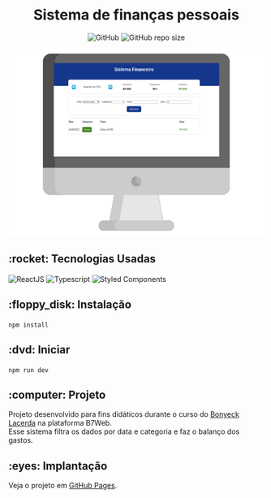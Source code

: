 <h1 align="center">Sistema de finanças pessoais</h1>

<p align="center" dir="auto">
  <img alt="GitHub" src="https://img.shields.io/github/license/caiquedv/expanse-tracker_reactjs?style=flat">  
  <img alt="GitHub repo size" src="https://img.shields.io/github/repo-size/caiquedv/expanse-tracker_reactjs?style=flat">
</p>

<p align="center"><img alt="Mockup" src="./mockup-expanse.png"></p>

<h2>:rocket: Tecnologias Usadas</h2>

<p>
  <img align="center" alt="ReactJS" src="https://img.shields.io/badge/React-20232A?style=for-the-badge&logo=react&logoColor=61DAFB">
  <img align="center" alt="Typescript" src="https://img.shields.io/badge/TypeScript-007ACC?style=for-the-badge&logo=typescript&logoColor=white">
  <img align="center" alt="Styled Components" src="https://img.shields.io/badge/styled--components-DB7093?style=for-the-badge&logo=styled-components&logoColor=white">
</p>

<h2>:floppy_disk: Instalação</h2>

<code>npm install</code>

<h2>:dvd: Iniciar</h2>

<code>npm run dev</code>

<h2>:computer: Projeto</h2>

Projeto desenvolvido para fins didáticos durante o curso do [Bonyeck Lacerda](https://www.instagram.com/bonieky) na plataforma B7Web. <br>
Esse sistema filtra os dados por data e categoria e faz o balanço dos gastos.

<h2>:eyes: Implantação</h2>

Veja o projeto em [GitHub Pages](https://caiquedv.github.io/expanse-tracker_reactjs/).


